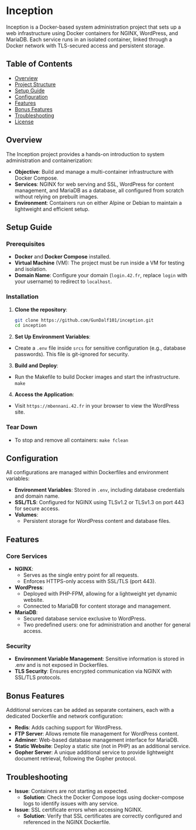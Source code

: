 # Inception

Inception is a Docker-based system administration project that sets up a web infrastructure using Docker containers for NGINX, WordPress, and MariaDB. Each service runs in an isolated container, linked through a Docker network with TLS-secured access and persistent storage.

## Table of Contents
- [Overview](#overview)
- [Project Structure](#project-structure)
- [Setup Guide](#setup-guide)
- [Configuration](#configuration)
- [Features](#features)
- [Bonus Features](#bonus-features)
- [Troubleshooting](#troubleshooting)
- [License](#license)

## Overview

The Inception project provides a hands-on introduction to system administration and containerization:
- **Objective**: Build and manage a multi-container infrastructure with Docker Compose.
- **Services**: NGINX for web serving and SSL, WordPress for content management, and MariaDB as a database, all configured from scratch without relying on prebuilt images.
- **Environment**: Containers run on either Alpine or Debian to maintain a lightweight and efficient setup.

## Setup Guide

### Prerequisites

- **Docker** and **Docker Compose** installed.
- **Virtual Machine** (VM): The project must be run inside a VM for testing and isolation.
- **Domain Name**: Configure your domain (`login.42.fr`, replace `login` with your username) to redirect to `localhost`.

### Installation

1. **Clone the repository**:
   ```bash
   git clone https://github.com/GunDalf101/inception.git
   cd inception

2. **Set Up Environment Variables**:
- Create a ```.env``` file inside ```srcs``` for sensitive configuration (e.g., database passwords). This file is git-ignored for security.

3. **Build and Deploy**:
- Run the Makefile to build Docker images and start the infrastructure.
  ```make```

4. **Access the Application**:
- Visit ```https://mbennani.42.fr``` in your browser to view the WordPress site.

### Tear Down
- To stop and remove all containers:
  ```make fclean```

## Configuration
All configurations are managed within Dockerfiles and environment variables:

- **Environment Variables**: Stored in ```.env```, including database credentials and domain name.
- **SSL/TLS**: Configured for NGINX using TLSv1.2 or TLSv1.3 on port 443 for secure access.
- **Volumes**:
  - Persistent storage for WordPress content and database files.

## Features
### Core Services
- **NGINX**:
  - Serves as the single entry point for all requests.
  - Enforces HTTPS-only access with SSL/TLS (port 443).
- **WordPress**:
  - Deployed with PHP-FPM, allowing for a lightweight yet dynamic website.
  - Connected to MariaDB for content storage and management.
- **MariaDB**:
  - Secured database service exclusive to WordPress.
  - Two predefined users: one for administration and another for general access.

### Security
- **Environment Variable Management**: Sensitive information is stored in .env and is not exposed in Dockerfiles.
- **TLS Security**: Ensures encrypted communication via NGINX with SSL/TLS protocols.

## Bonus Features
Additional services can be added as separate containers, each with a dedicated Dockerfile and network configuration:

- **Redis**: Adds caching support for WordPress.
- **FTP Server**: Allows remote file management for WordPress content.
- **Adminer**: Web-based database management interface for MariaDB.
- **Static Website**: Deploy a static site (not in PHP) as an additional service.
- **Gopher Server**: A unique additional service to provide lightweight document retrieval, following the Gopher protocol.

## Troubleshooting
- **Issue**: Containers are not starting as expected.
  - **Solution**: Check the Docker Compose logs using docker-compose logs to identify issues with any service.
- **Issue**: SSL certificate errors when accessing NGINX.
  - **Solution**: Verify that SSL certificates are correctly configured and referenced in the NGINX Dockerfile.

